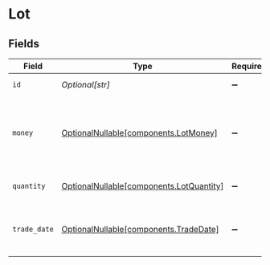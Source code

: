 # Lot


## Fields

| Field                                                                              | Type                                                                               | Required                                                                           | Description                                                                        | Example                                                                            |
| ---------------------------------------------------------------------------------- | ---------------------------------------------------------------------------------- | ---------------------------------------------------------------------------------- | ---------------------------------------------------------------------------------- | ---------------------------------------------------------------------------------- |
| `id`                                                                               | *Optional[str]*                                                                    | :heavy_minus_sign:                                                                 | Client supplied id                                                                 | 5821A4ED5ADF4774B151B57E9BBF2FDC                                                   |
| `money`                                                                            | [OptionalNullable[components.LotMoney]](../../models/components/lotmoney.md)       | :heavy_minus_sign:                                                                 | Object containing currency/ price information for the trade lot                    |                                                                                    |
| `quantity`                                                                         | [OptionalNullable[components.LotQuantity]](../../models/components/lotquantity.md) | :heavy_minus_sign:                                                                 | Quantity of the trade lot                                                          | {<br/>"value": "0.25"<br/>}                                                        |
| `trade_date`                                                                       | [OptionalNullable[components.TradeDate]](../../models/components/tradedate.md)     | :heavy_minus_sign:                                                                 | Trade date of the trade lot                                                        | {<br/>"day": 14,<br/>"month": 5,<br/>"year": 2024<br/>}                            |